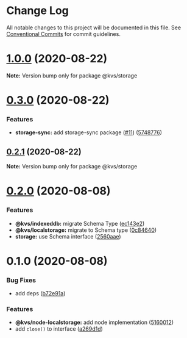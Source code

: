 # Change Log

All notable changes to this project will be documented in this file.
See [Conventional Commits](https://conventionalcommits.org) for commit guidelines.

# [1.0.0](https://github.com/azu/kvs/compare/v0.3.1...v1.0.0) (2020-08-22)

**Note:** Version bump only for package @kvs/storage





# [0.3.0](https://github.com/azu/kvs/compare/v0.2.1...v0.3.0) (2020-08-22)


### Features

* **storage-sync:** add storage-sync package ([#11](https://github.com/azu/kvs/issues/11)) ([5748776](https://github.com/azu/kvs/commit/574877624202660c0427cd050d30e807d7bbbd26))





## [0.2.1](https://github.com/azu/kvs/compare/v0.2.0...v0.2.1) (2020-08-22)

**Note:** Version bump only for package @kvs/storage





# [0.2.0](https://github.com/azu/kvs/compare/v0.1.0...v0.2.0) (2020-08-08)


### Features

* **@kvs/indexeddb:** migrate Schema Type ([ec143e2](https://github.com/azu/kvs/commit/ec143e27d174271f4ce45f657e1ae644ef01591c))
* **@kvs/localstorage:** migrate to Schema type ([0c84640](https://github.com/azu/kvs/commit/0c84640c1c1d28955c60ca83d8a01bdce936d9ef))
* **storage:** use Schema interface ([2560aae](https://github.com/azu/kvs/commit/2560aae28d642c8f2e8ee5920dc1cc15f7c8c3f6))





# 0.1.0 (2020-08-08)


### Bug Fixes

* add deps ([b72e91a](https://github.com/azu/kvs/commit/b72e91aaa2487d69d44200ef0a11cc0b5f8fb904))


### Features

* **@kvs/node-localstorage:** add node implementation ([5160012](https://github.com/azu/kvs/commit/516001286c96ac85cb54d55fbba62549d6d7eb0e))
* add `close()` to interface ([a269d1d](https://github.com/azu/kvs/commit/a269d1dda6ce63388771e6fa4d897a26f284b72c))
